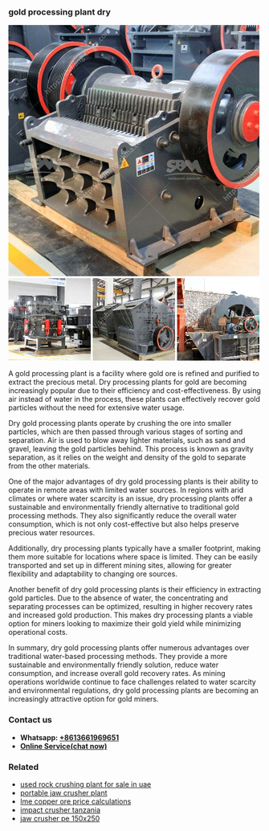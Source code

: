 <h3>gold processing plant dry</h3><img src='1706768191.jpg' alt=''><p>A gold processing plant is a facility where gold ore is refined and purified to extract the precious metal. Dry processing plants for gold are becoming increasingly popular due to their efficiency and cost-effectiveness. By using air instead of water in the process, these plants can effectively recover gold particles without the need for extensive water usage.</p><p>Dry gold processing plants operate by crushing the ore into smaller particles, which are then passed through various stages of sorting and separation. Air is used to blow away lighter materials, such as sand and gravel, leaving the gold particles behind. This process is known as gravity separation, as it relies on the weight and density of the gold to separate from the other materials.</p><p>One of the major advantages of dry gold processing plants is their ability to operate in remote areas with limited water sources. In regions with arid climates or where water scarcity is an issue, dry processing plants offer a sustainable and environmentally friendly alternative to traditional gold processing methods. They also significantly reduce the overall water consumption, which is not only cost-effective but also helps preserve precious water resources.</p><p>Additionally, dry processing plants typically have a smaller footprint, making them more suitable for locations where space is limited. They can be easily transported and set up in different mining sites, allowing for greater flexibility and adaptability to changing ore sources.</p><p>Another benefit of dry gold processing plants is their efficiency in extracting gold particles. Due to the absence of water, the concentrating and separating processes can be optimized, resulting in higher recovery rates and increased gold production. This makes dry processing plants a viable option for miners looking to maximize their gold yield while minimizing operational costs.</p><p>In summary, dry gold processing plants offer numerous advantages over traditional water-based processing methods. They provide a more sustainable and environmentally friendly solution, reduce water consumption, and increase overall gold recovery rates. As mining operations worldwide continue to face challenges related to water scarcity and environmental regulations, dry gold processing plants are becoming an increasingly attractive option for gold miners.</p><h3>Contact us</h3><ul><li><strong>Whatsapp:&nbsp;<a href="https://wa.me/8613661969651">+8613661969651</a></strong></li><li><a href="https://swt.shibang-china.com/?git&amp;zhl&amp;gold processing plant dry"><strong>Online Service(chat now)</strong></a></li></ul><h3>Related</h3><ul><li><a href='used rock crushing plant for sale in uae.md'>used rock crushing plant for sale in uae</a></li><li><a href='portable jaw crusher plant.md'>portable jaw crusher plant</a></li><li><a href='lme copper ore price calculations.md'>lme copper ore price calculations</a></li><li><a href='impact crusher tanzania.md'>impact crusher tanzania</a></li><li><a href='jaw crusher pe 150x250.md'>jaw crusher pe 150x250</a></li></ul>